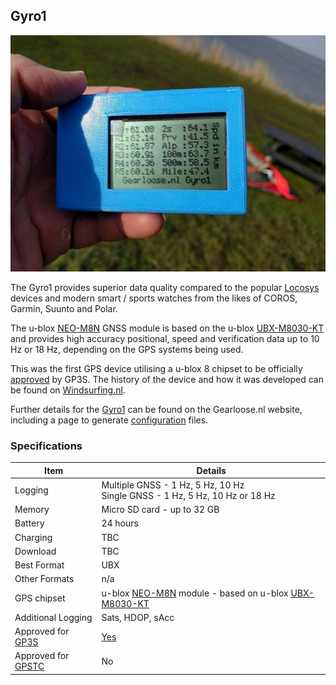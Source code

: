 ## Gyro1

![img](img/gyro1.jpg)



The Gyro1 provides superior data quality compared to the popular [Locosys](../locosys/README.md) devices and modern smart / sports watches from the likes of COROS, Garmin, Suunto and Polar.

The u-blox [NEO-M8N](https://www.u-blox.com/en/product/neo-m8-series) GNSS module is based on the u-blox [UBX-M8030-KT](https://www.u-blox.com/en/product/ubx-m8030-series) and provides high accuracy positional, speed and verification data up to 10 Hz or 18 Hz, depending on the GPS systems being used.

This was the first GPS device utilising a u-blox 8 chipset to be officially [approved](https://www.gps-icesailing.com/default.aspx?mnu=forum&forum=6&val=108406) by GP3S. The history of the device and how it was developed can be found on [Windsurfing.nl](https://forum.windsurfing.nl/viewtopic.php?f=62&t=13890429).

Further details for the [Gyro1](https://gearloose.nl/) can be found on the Gearloose.nl website, including a page to generate [configuration](https://gearloose.nl/gps.html) files.



### Specifications

| Item                                                       | Details                                                      |
| ---------------------------------------------------------- | ------------------------------------------------------------ |
| Logging                                                    | Multiple GNSS - 1 Hz, 5 Hz, 10 Hz<br />Single GNSS - 1 Hz, 5 Hz, 10 Hz or 18 Hz |
| Memory                                                     | Micro SD card - up to 32 GB                                  |
| Battery                                                    | 24 hours                                                     |
| Charging                                                   | TBC                                                          |
| Download                                                   | TBC                                                          |
| Best Format                                                | UBX                                                          |
| Other Formats                                              | n/a                                                          |
| GPS chipset                                                | u-blox [NEO-M8N](https://www.u-blox.com/en/product/neo-m8-series) module - based on u-blox [UBX-M8030-KT](https://www.u-blox.com/en/product/ubx-m8030-series) |
| Additional Logging                                         | Sats, HDOP, sAcc                                             |
| Approved for [GP3S](https://www.gps-speedsurfing.com/)     | [Yes](https://www.gps-icesailing.com/default.aspx?mnu=forum&forum=6&val=108406) |
| Approved for [GPSTC](https://www.gpsteamchallenge.com.au/) | No                                                           |
